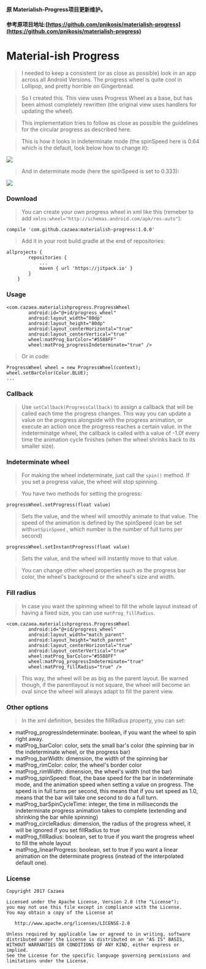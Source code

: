 #### 原 Materialish-Progress项目更新维护。
#### 参考原项目地址:[https://github.com/pnikosis/materialish-progress](https://github.com/pnikosis/materialish-progress)

# Material-ish Progress

> I needed to keep a consistent (or as close as possible) look in an app across all Android Versions. The progress wheel is quite cool in Lollipop, and pretty horrible on Gingerbread.

> So I created this. This view uses Progress Wheel as a base, but has been almost completely rewritten (the original view uses handlers for updating the wheel).

> This implementation tries to follow as close as possible the guidelines for the circular progress as described here.

> This is how it looks in indeterminate mode (the spinSpeed here is 0.64 which is the default, look below how to change it):

![](http://img.blog.csdn.net/20171117144437662?watermark/2/text/aHR0cDovL2Jsb2cuY3Nkbi5uZXQvV2lzdG9ybXM=/font/5a6L5L2T/fontsize/400/fill/I0JBQkFCMA==/dissolve/70/gravity/SouthEast)

> And in determinate mode (here the spinSpeed is set to 0.333):

![](http://img.blog.csdn.net/20171117144547761?watermark/2/text/aHR0cDovL2Jsb2cuY3Nkbi5uZXQvV2lzdG9ybXM=/font/5a6L5L2T/fontsize/400/fill/I0JBQkFCMA==/dissolve/70/gravity/SouthEast)

### Download

> You can create your own progress wheel in xml like this
>  (remeber to add `xmlns:wheel="http://schemas.android.com/apk/res-auto"`):

```
compile 'com.github.cazaea:materialish-progress:1.0.0'
```
> Add it in your root build.gradle at the end of repositories:
```
allprojects {
		repositories {
			...
			maven { url 'https://jitpack.io' }
		}
	}
```
### Usage

```
<com.cazaea.materialishprogress.ProgressWheel
        android:id="@+id/progress_wheel"
        android:layout_width="80dp"
        android:layout_height="80dp"
        android:layout_centerHorizontal="true"
        android:layout_centerVertical="true"
        wheel:matProg_barColor="#5588FF"
        wheel:matProg_progressIndeterminate="true" />
```

> Or in code:

```
ProgressWheel wheel = new ProgressWheel(context);
wheel.setBarColor(Color.BLUE);
...
```
### Callback 
> Use `setCallback(ProgressCallback)` to assign a callback that will be called each time the progress changes. This way you can update a value on the progress alongside with the progress animation, or execute an action once the progress reaches a certain value. in the indeterminatge wheel, the callback is called with a value of -1.0f every time the animation cycle finishes (when the wheel shrinks back to its smaller size).

### Indeterminate wheel 

> For making the wheel indeterminate, just call the `spin()` method. If you set a progress value, the wheel will stop spinning.

> You have two methods for setting the progress:
```
progressWheel.setProgress(float value)
```
> Sets the value, and the wheel will smoothly animate to that value. The speed of the animation is defined by the spinSpeed (can be set with`setSpinSpeed` , which number is the number of full turns per second)
```
progressWheel.setInstantProgress(float value)
```
> Sets the value, and the wheel will instantly move to that value.

> You can change other wheel properties such as the progress bar color, the wheel's background or the wheel's size and width.

### Fill radius 
> In case you want the spinning wheel to fill the whole layout instead of having a fixed size, you can use `matProg_fillRadius`.
```
<com.cazaea.materialishprogress.ProgressWheel
        android:id="@+id/progress_wheel"
        android:layout_width="match_parent"
        android:layout_height="match_parent"
        android:layout_centerHorizontal="true"
        android:layout_centerVertical="true"
        wheel:matProg_barColor="#5588FF"
        wheel:matProg_progressIndeterminate="true"
        wheel:matProg_fillRadius="true" />
```
> This way, the wheel will be as big as the parent layout. Be warned though, if the parentlayout is not square, the wheel will become an oval since the wheel will always adapt to fill the parent view.

### Other options 
>In the xml definition, besides the fillRadius property, you can set:

 - matProg_progressIndeterminate: boolean, if you want the wheel to spin right away.
 - matProg_barColor: color, sets the small bar's color (the spinning bar in the indeterminate wheel, or the progress bar)
 - matProg_barWidth: dimension, the width of the spinning bar
 - matProg_rimColor: color, the wheel's border color
 - matProg_rimWidth: dimension, the wheel's width (not the bar)
 - matProg_spinSpeed: float, the base speed for the bar in indeterminate mode, and the animation speed when setting a value on progress. The speed is in full turns per second, this means that if you set speed as 1.0, means that the bar will take one second to do a full turn.
 - matProg_barSpinCycleTime: integer, the time in milliseconds the indeterminate progress animation takes to complete (extending and shrinking the bar while spinning)
 - matProg_circleRadius: dimension, the radius of the progress wheel, it will be ignored if you set fillRadius to true
 - matProg_fillRadius: boolean, set to true if you want the progress wheel to fill the whole layout
 - matProg_linearProgress: boolean, set to true if you want a linear animation on the determinate progress (instead of the interpolated default one).

### License 
```
Copyright 2017 Cazaea

Licensed under the Apache License, Version 2.0 (the "License");
you may not use this file except in compliance with the License.
You may obtain a copy of the License at

   http://www.apache.org/licenses/LICENSE-2.0

Unless required by applicable law or agreed to in writing, software
distributed under the License is distributed on an "AS IS" BASIS,
WITHOUT WARRANTIES OR CONDITIONS OF ANY KIND, either express or implied.
See the License for the specific language governing permissions and
limitations under the License.
```
